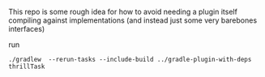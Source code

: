 This repo is some rough idea for how to avoid needing a plugin itself compiling against implementations (and instead just some very barebones interfaces)

run

`./gradlew  --rerun-tasks --include-build ../gradle-plugin-with-deps thrillTask`
